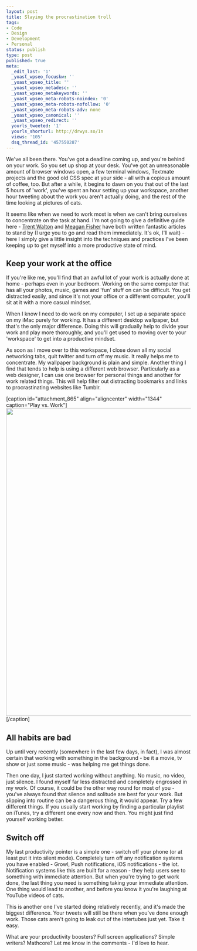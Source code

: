 ```yaml
---
layout: post
title: Slaying the procrastination troll
tags:
- Code
- Design
- Development
- Personal
status: publish
type: post
published: true
meta:
  _edit_last: '1'
  _yoast_wpseo_focuskw: ''
  _yoast_wpseo_title: ''
  _yoast_wpseo_metadesc: ''
  _yoast_wpseo_metakeywords: ''
  _yoast_wpseo_meta-robots-noindex: '0'
  _yoast_wpseo_meta-robots-nofollow: '0'
  _yoast_wpseo_meta-robots-adv: none
  _yoast_wpseo_canonical: ''
  _yoast_wpseo_redirect: ''
  yourls_tweeted: '1'
  yourls_shorturl: http://drwys.so/1n
  views: '105'
  dsq_thread_id: '457550287'
---
```

We've all been there. You've got a deadline coming up, and you're behind on your work. So you set up shop at your desk. You've got an unreasonable amount of browser windows open, a few terminal windows, Textmate projects and the good old CSS spec at your side - all with a copious amount of coffee, too. But after a while, it begins to dawn on you that out of the last 5 hours of 'work', you've spent an hour setting up your workspace, another hour tweeting about the work you aren't actually doing, and the rest of the time looking at pictures of cats.

It seems like when we need to work most is when we can't bring ourselves to concentrate on the task at hand. I'm not going to give a definitive guide here - <a href="http://trentwalton.com/2011/09/20/unitasking/">Trent Walton</a> and <a title="Put Yourself in a Corner" href="http://24ways.org/2010/put-yourself-in-a-corner">Meagan Fisher</a> have both written fantastic articles to stand by (I urge you to go and read them immediately. It's ok, I'll wait) - here I simply give a little insight into the techniques and practices I've been keeping up to get myself into a more productive state of mind.<!--more-->
<h2>Keep your work at the office</h2>
If you're like me, you'll find that an awful lot of your work is actually done at home - perhaps even in your bedroom. Working on the same computer that has all your photos, music, games and 'fun' stuff on can be difficult. You get distracted easily, and since it's not your office or a different computer, you'll sit at it with a more casual mindset.

When I know I need to do work on my computer, I set up a separate space on my iMac purely for working. It has a different desktop wallpaper, but that's the only major difference. Doing this will gradually help to divide your work and play more thoroughly, and you'll get used to moving over to your 'workspace' to get into a productive mindset.

As soon as I move over to this workspace, I close down all my social networking tabs, quit twitter and turn off my music. It really helps me to concentrate. My wallpaper background is plain and simple. Another thing I find that tends to help is using a different web browser. Particularly as a web designer, I can use one browser for personal things and another for work related things. This will help filter out distracting bookmarks and links to procrastinating websites like Tumblr.

[caption id="attachment_865" align="aligncenter" width="1344" caption="Play vs. Work"]<a href="http://daneden.me/wp-content/uploads/2011/10/workvplay.jpg"><img class="size-full wp-image-865 " title="Play vs. Work" src="http://daneden.me/wp-content/uploads/2011/10/workvplay.jpg" alt="" width="1344" height="840" /></a>[/caption]
<h2>All habits are bad</h2>
Up until very recently (somewhere in the last few days, in fact), I was almost certain that working with something in the background - be it a movie, tv show or just some music - was helping me get things done.

Then one day, I just started working without anything. No music, no video, just silence. I found myself far less distracted and completely engrossed in my work. Of course, it could be the other way round for most of you - you've always found that silence and solitude are best for your work. But slipping into routine can be a dangerous thing, it would appear. Try a few different things. If you usually start working by finding a particular playlist on iTunes, try a different one every now and then. You might just find yourself working better.
<h2>Switch off</h2>
My last productivity pointer is a simple one - switch off your phone (or at least put it into silent mode). Completely turn off any notification systems you have enabled - Growl, Push notifications, iOS notifications - the lot. Notification systems like this are built for a reason - they help users see to something with immediate attention. But when you're trying to get work done, the last thing you need is something taking your immediate attention. One thing would lead to another, and before you know it you're laughing at YouTube videos of cats.

This is another one I've started doing relatively recently, and it's made the biggest difference. Your tweets will still be there when you've done enough work. Those cats aren't going to leak out of the intertubes just yet. Take it easy.

What are your productivity boosters? Full screen applications? Simple writers? Mathcore? Let me know in the comments - I'd love to hear.
